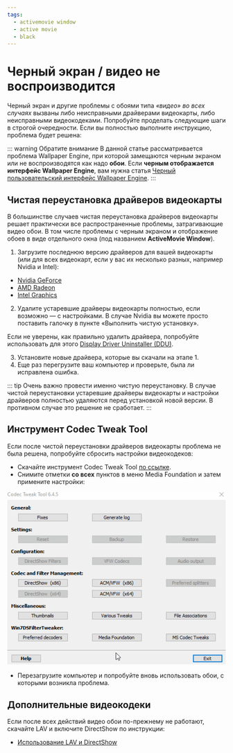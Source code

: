```yaml
---
tags:
  - activemovie window
  - active movie
  - black
---
```



# Черный экран / видео не воспроизводится

Черный экран и другие проблемы с обоями типа *«видео»* *во всех случаях* вызваны либо неисправными драйверами видеокарты, либо неисправными видеокодеками. Попробуйте проделать следующие шаги в строгой очередности. Если вы полностью выполните инструкцию, проблема будет решена:

::: warning
Обратите внимание В данной статье рассматривается проблема Wallpaper Engine, при которой замещаются черным экраном или не воспроизводятся как надо **обои**. Если **черным отображается интерфейс Wallpaper Engine**, вам нужна статья [Черный пользовательский интерфейс Wallpaper Engine](/interface/broken.html#wallpaper-engine-interface-is-black).
:::

## Чистая переустановка драйверов видеокарты

В большинстве случаев чистая переустановка драйверов видеокарты решает практически все распространенные проблемы, затрагивающие видео обои. В том числе проблемы с черным экраном и отображение обоев в виде отдельного окна (под названием **ActiveMovie Window**).

1. Загрузите последнюю версию драйверов для вашей видеокарты (или для всех видеокарт, если у вас их несколько разных, например Nvidia и Intel):

* [Nvidia GeForce](https://www.nvidia.com/Download/index.aspx)
* [AMD Radeon](https://www.amd.com/support)
* [Intel Graphics](https://downloadcenter.intel.com/product/80939/Graphics-Drivers)

2. Удалите устаревшие драйверы видеокарты полностью, если возможно — с настройками. В случае Nvidia вы можете просто поставить галочку в пункте «Выполнить чистую установку».

Если не уверены, как правильно удалить драйвера, попробуйте использовать для этого [Display Driver Uninstaller (DDU)](https://www.guru3d.com/files-details/display-driver-uninstaller-download.html).

3. Установите новые драйвера, которые вы скачали на этапе 1.
4. Еще раз перегрузите ваш компьютер и проверьте, была ли исправлена ошибка.

::: tip
Очень важно провести именно чистую переустановку. В случае чистой переустановки устаревшие драйверы видеокарты и настройки драйверов полностью удаляются перед установкой новой версии. В противном случае это решение не сработает.
:::

## Инструмент Codec Tweak Tool

Если после чистой переустановки драйверов видеокарты проблема не была решена, попробуйте сбросить настройки видеокодеков:

* Скачайте инструмент Codec Tweak Tool [по ссылке](https://www.codecguide.com/download_other.htm).
* Снимите отметки **со всех** пунктов в меню Media Foundation и затем примените настройки:

![Снимите отметки со всех пунктов в меню Media Foundation.](./codectweak.gif)

* Перезагрузите компьютер и попробуйте вновь использовать обои, с которыми возникла проблема.

## Дополнительные видеокодеки

Если после всех действий видео обои по-прежнему не работают, скачайте LAV и включите DirectShow по инструкции:

* [Использование LAV и DirectShow](/videos/lav.html)